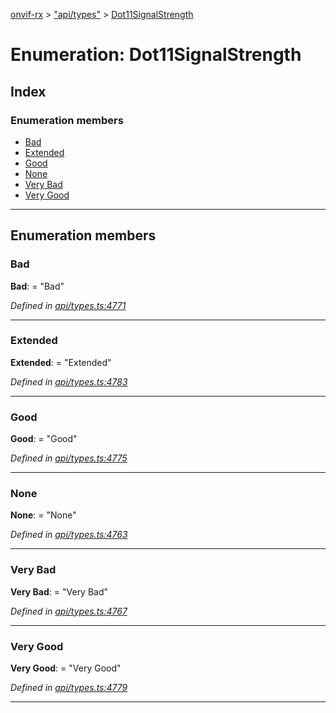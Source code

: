 [onvif-rx](../README.md) > ["api/types"](../modules/_api_types_.md) > [Dot11SignalStrength](../enums/_api_types_.dot11signalstrength.md)

# Enumeration: Dot11SignalStrength

## Index

### Enumeration members

* [Bad](_api_types_.dot11signalstrength.md#bad)
* [Extended](_api_types_.dot11signalstrength.md#extended)
* [Good](_api_types_.dot11signalstrength.md#good)
* [None](_api_types_.dot11signalstrength.md#none)
* [Very Bad](_api_types_.dot11signalstrength.md#very_bad)
* [Very Good](_api_types_.dot11signalstrength.md#very_good)

---

## Enumeration members

<a id="bad"></a>

###  Bad

**Bad**:  = "Bad"

*Defined in [api/types.ts:4771](https://github.com/patrickmichalina/onvif-rx/blob/d62cee9/src/api/types.ts#L4771)*

___
<a id="extended"></a>

###  Extended

**Extended**:  = "Extended"

*Defined in [api/types.ts:4783](https://github.com/patrickmichalina/onvif-rx/blob/d62cee9/src/api/types.ts#L4783)*

___
<a id="good"></a>

###  Good

**Good**:  = "Good"

*Defined in [api/types.ts:4775](https://github.com/patrickmichalina/onvif-rx/blob/d62cee9/src/api/types.ts#L4775)*

___
<a id="none"></a>

###  None

**None**:  = "None"

*Defined in [api/types.ts:4763](https://github.com/patrickmichalina/onvif-rx/blob/d62cee9/src/api/types.ts#L4763)*

___
<a id="very_bad"></a>

###  Very Bad

**Very Bad**:  = "Very Bad"

*Defined in [api/types.ts:4767](https://github.com/patrickmichalina/onvif-rx/blob/d62cee9/src/api/types.ts#L4767)*

___
<a id="very_good"></a>

###  Very Good

**Very Good**:  = "Very Good"

*Defined in [api/types.ts:4779](https://github.com/patrickmichalina/onvif-rx/blob/d62cee9/src/api/types.ts#L4779)*

___


